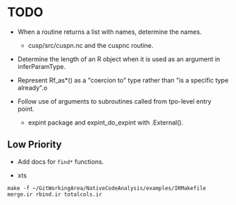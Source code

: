# TODO

+ When a routine returns a list with names, determine the names.
   + cusp/src/cuspn.nc and the cuspnc routine.
+ Determine the length of an R object when it is used as an argument in inferParamType.
+ Represent Rf_as*() as a "coercion to" type rather than "is a specific type already".o

+ Follow use of arguments to subroutines called from tpo-level entry point.
   + expint package and expint_do_expint with .External().

## Low Priority

* Add docs for `find*` functions.





+ xts
```
make -f ~/GitWorkingArea/NativeCodeAnalysis/examples/IRMakefile merge.ir rbind.ir totalcols.ir
```
